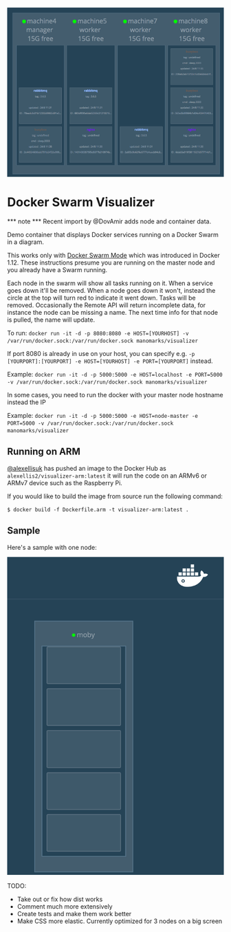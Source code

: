 

![Sample image of  nodes with data](./nodes.png)

# Docker Swarm Visualizer
*** note ***
Recent import by @DovAmir adds node and container data.

Demo container that displays Docker services running on a Docker Swarm in a diagram.

This works only with [Docker Swarm Mode](https://docs.docker.com/engine/swarm/) which was introduced in Docker 1.12. These instructions presume you are running on the master node and you already have a Swarm running.

Each node in the swarm will show all tasks running on it. When a service goes down it'll be removed. When a node goes down it won't, instead the circle at the top will turn red to indicate it went down. Tasks will be removed.
Occasionally the Remote API will return incomplete data, for instance the node can be missing a name. The next time info for that node is pulled, the name will update.

To run: `docker run -it -d -p 8080:8080 -e HOST=[YOURHOST] -v /var/run/docker.sock:/var/run/docker.sock manomarks/visualizer`

If port 8080 is already in use on your host, you can specify e.g. `-p [YOURPORT]:[YOURPORT] -e HOST=[YOURHOST] -e PORT=[YOURPORT]` instead.

Example: `docker run -it -d -p 5000:5000 -e HOST=localhost -e PORT=5000 -v /var/run/docker.sock:/var/run/docker.sock manomarks/visualizer`

In some cases, you need to run the docker with your master node hostname instead the IP

Example: `docker run -it -d -p 5000:5000 -e HOST=node-master -e PORT=5000 -v /var/run/docker.sock:/var/run/docker.sock manomarks/visualizer`

## Running on ARM

[@alexellisuk](https://twitter.com/alexellisuk) has pushed an image to the Docker Hub as `alexellis2/visualizer-arm:latest` it will run the code on an ARMv6 or ARMv7 device such as the Raspberry Pi. 

If you would like to build the image from source run the following command:

```
$ docker build -f Dockerfile.arm -t visualizer-arm:latest .
```

## Sample

Here's a sample with one node:

![Sample image of one node](./samplenode.png)

TODO:
* Take out or fix how dist works
* Comment much more extensively
* Create tests and make them work better
* Make CSS more elastic. Currently optimized for 3 nodes on a big screen

